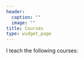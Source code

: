 ```yaml
---
header:
  caption: ""
  image: ""
title: Courses
type: widget_page
---
```


I teach the following courses:

